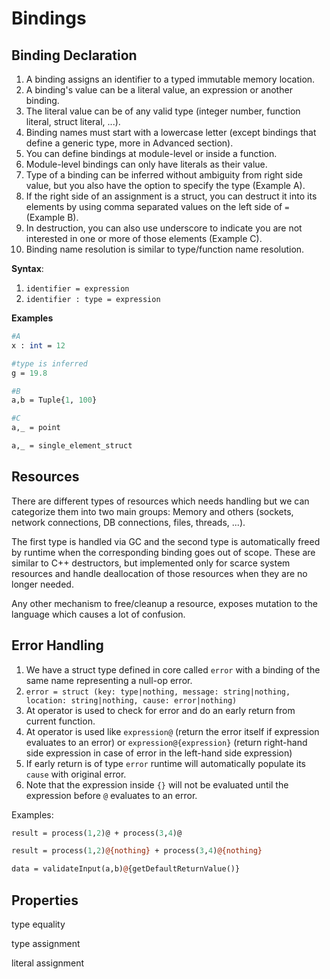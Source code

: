 # Bindings



## Binding Declaration

1. A binding assigns an identifier to a typed immutable memory location. 
2. A binding's value can be a literal value, an expression or another binding.
3. The literal value can be of any valid type \(integer number, function literal, struct literal, ...\). 
4. Binding names must start with a lowercase letter \(except bindings that define a generic type, more in Advanced section\).
5. You can define bindings at module-level or inside a function. 
6. Module-level bindings can only have literals as their value. 
7. Type of a binding can be inferred without ambiguity from right side value, but you also have the option to specify the type \(Example A\).
8. If the right side of an assignment is a struct, you can destruct it into its elements by using comma separated values on the left side of `=` \(Example B\). 
9. In destruction, you can also use underscore to indicate you are not interested in one or more of those elements \(Example C\).
10. Binding name resolution is similar to type/function name resolution.

**Syntax**:

1. `identifier = expression`
2. `identifier : type = expression`

**Examples**

```perl
#A
x : int = 12

#type is inferred
g = 19.8 

#B
a,b = Tuple{1, 100}

#C
a,_ = point

a,_ = single_element_struct

```

## Resources

There are different types of resources which needs handling but we can categorize them into two main groups: Memory and others \(sockets, network connections, DB connections, files, threads, ...\).

The first type is handled via GC and the second type is automatically freed by runtime when the corresponding binding goes out of scope. These are similar to C++ destructors, but implemented only for scarce system resources and handle deallocation of those resources when they are no longer needed.

Any other mechanism to free/cleanup a resource, exposes mutation to the language which causes a lot of confusion.





## Error Handling

1. We have a struct type defined in core called `error` with a binding of the same name representing a null-op error.
2. `error = struct (key: type|nothing, message: string|nothing, location: string|nothing, cause: error|nothing)`
3. At operator is used to check for error and do an early return from current function.
4. At operator is used like `expression@` \(return the error itself if expression evaluates to an error\) or `expression@{expression}` \(return right-hand side expression in case of error in the left-hand side expression\)
5. If early return is of type `error` runtime will automatically populate its `cause` with original error.
6. Note that the expression inside `{}` will not be evaluated until the expression before `@` evaluates to an error.

Examples:

```perl
result = process(1,2)@ + process(3,4)@

result = process(1,2)@{nothing} + process(3,4)@{nothing}

data = validateInput(a,b)@{getDefaultReturnValue()}

```

## Properties

type equality

type assignment

literal assignment



